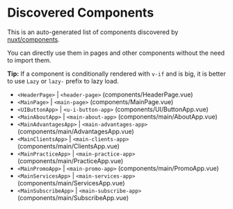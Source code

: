 # Discovered Components

This is an auto-generated list of components discovered by [nuxt/components](https://github.com/nuxt/components).

You can directly use them in pages and other components without the need to import them.

**Tip:** If a component is conditionally rendered with `v-if` and is big, it is better to use `Lazy` or `lazy-` prefix to lazy load.

- `<HeaderPage>` | `<header-page>` (components/HeaderPage.vue)
- `<MainPage>` | `<main-page>` (components/MainPage.vue)
- `<UIButtonApp>` | `<u-i-button-app>` (components/UI/ButtonApp.vue)
- `<MainAboutApp>` | `<main-about-app>` (components/main/AboutApp.vue)
- `<MainAdvantagesApp>` | `<main-advantages-app>` (components/main/AdvantagesApp.vue)
- `<MainClientsApp>` | `<main-clients-app>` (components/main/ClientsApp.vue)
- `<MainPracticeApp>` | `<main-practice-app>` (components/main/PracticeApp.vue)
- `<MainPromoApp>` | `<main-promo-app>` (components/main/PromoApp.vue)
- `<MainServicesApp>` | `<main-services-app>` (components/main/ServicesApp.vue)
- `<MainSubscribeApp>` | `<main-subscribe-app>` (components/main/SubscribeApp.vue)
